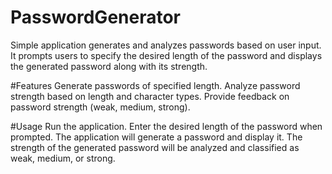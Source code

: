 # PasswordGenerator
Simple application generates and analyzes passwords based on user input. It prompts users to specify the desired length of the password and displays the generated password along with its strength.

#Features
Generate passwords of specified length.
Analyze password strength based on length and character types.
Provide feedback on password strength (weak, medium, strong).

#Usage
Run the application.
Enter the desired length of the password when prompted.
The application will generate a password and display it.
The strength of the generated password will be analyzed and classified as weak, medium, or strong.
